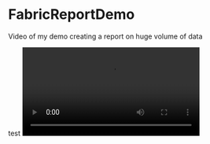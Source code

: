 # FabricReportDemo
Video of my demo creating a report on huge volume of data


test <video src='Video\Microsoft Fabric Report with huge volume of data.mp4' width=360/>